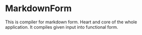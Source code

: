 # MarkdownForm
This is compiler for markdown form. Heart and core of the whole application. It compiles given input into functional 
form. 
